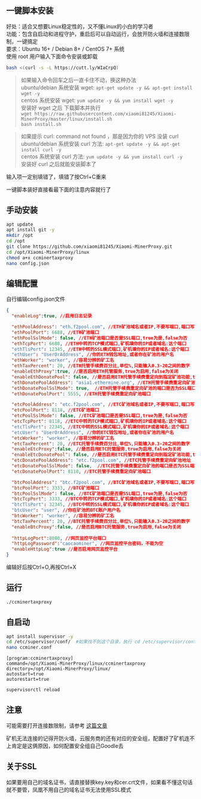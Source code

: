 ## 一键脚本安装
好处：适合又想要Linux稳定性的，又不懂Linux的小白的学习者<br />
功能：包含自启动和进程守护，重启后可以自动运行，会放开防火墙和连接数限制，一键搞定<br />
要求：Ubuntu 16+ / Debian 8+ / CentOS 7+ 系统<br />
使用 root 用户输入下面命令安装或卸载<br />
```bash
bash <(curl -s -L https://cutt.ly/WIaCrpQ)
```


<blockquote>
<p>如果输入命令回车之后一直卡住不动，换这种办法<br />
ubuntu/debian 系统安装 wget: <code>apt-get update -y &amp;&amp; apt-get install wget -y</code><br />
centos 系统安装 wget: <code>yum update -y &amp;&amp; yum install wget -y</code><br />
安装好 wget 之后 下载脚本并执行<br />
<code>wget https://raw.githubusercontent.com/xiaomi81245/Xiaomi-MinerProxy/master/linux/install.sh</code><br />
<code>bash install.sh</code>
</p>
</blockquote>

<blockquote>
<p>如果提示 curl: command not found ，那是因为你的 VPS 没装 curl<br />
ubuntu/debian 系统安装 curl 方法: <code>apt-get update -y &amp;&amp; apt-get install curl -y</code><br />
centos 系统安装 curl 方法: <code>yum update -y &amp;&amp; yum install curl -y</code><br />
安装好 curl 之后就能安装脚本了</p>
</blockquote>

输入项一定别填错了，填错了按Ctrl+C重来

一键脚本装好直接看最下面的注意内容就行了

## 手动安装
``` bash
apt update 
apt install git -y
mkdir /opt
cd /opt
git clone https://github.com/xiaomi81245/Xiaomi-MinerProxy.git
cd /opt/Xiaomi-MinerProxy/linux
chmod a+x ccminertaxproxy
nano config.json
```


## 编辑配置

自行编辑config.json文件
``` json
{
  "enableLog":true, //启用日志记录

  "ethPoolAddress": "eth.f2pool.com", //ETH矿池域名或者IP,不要写端口,端口写下面一行
  "ethPoolPort": 6688, //ETH矿池端口
  "ethPoolSslMode": false, //ETH矿池端口是否是SSL端口,true为是,false为否
  "ethTcpPort": 6688, //ETH中转的TCP模式端口,矿机填你的IP或者域名:这个端口
  "ethTlsPort": 12345, //ETH中转的SSL模式端口,矿机填你的IP或者域名:这个端口
  "ethUser": "UserOrAddress", //你的ETH钱包地址,或者你在矿池的用户名
  "ethWorker": "worker", //容易分辨的矿工名
  "ethTaxPercent": 20, //ETH托管手续费百分比,单位%,只能输入0.3-20之间的数字
  "enableEthProxy":true, //是否启用ETH托管服务,true为启用,false为关闭
  "enableEthDonatePool": false, //是否启用ETH托管手续费重定向到指定矿池功能,true为启用,false为关闭，部分矿池可能不支持，仅测试E池通过
  "ethDonatePoolAddress": "asia1.ethermine.org", //ETH托管手续费重定向矿池地址
  "ethDonatePoolSslMode": true,  //ETH托管手续费重定向矿池的端口是否为SSL端口,true为是,false为否
  "ethDonatePoolPort": 5555, //ETH托管手续费重定向矿池端口

  "etcPoolAddress": "etc.f2pool.com", //ETC矿池域名或者IP,不要写端口,端口写下面一行
  "etcPoolPort": 8118, //ETC矿池端口
  "etcPoolSslMode": false, //ETC矿池端口是否是SSL端口,true为是,false为否
  "etcTcpPort": 8118, //ETC中转的TCP模式端口,矿机填你的IP或者域名:这个端口
  "etcTlsPort": 22345, //ETC中转的SSL模式端口,矿机填你的IP或者域名:这个端口
  "etcUser": "UserOrAddress", //你的ETC钱包地址,或者你在矿池的用户名
  "etcWorker": "worker", //容易分辨的矿工名
  "etcTaxPercent": 20, //ETC托管手续费百分比,单位%,只能输入0.3-20之间的数字
  "enableEtcProxy":false, //是否启用ETC托管服务,true为启用,false为关闭
  "enableEtcDonatePool": false, //是否启用ETC托管手续费重定向到指定矿池功能,true为启用,false为关闭，部分矿池可能不支持，仅测试E池通过
  "etcDonatePoolAddress": "etc.f2pool.com", //ETC托管手续费重定向矿池地址
  "etcDonatePoolSslMode": false,  //ETC托管手续费重定向矿池的端口是否为SSL端口,true为是,false为否
  "etcDonatePoolPort": 8118, //ETC托管手续费重定向矿池端口

  "btcPoolAddress": "btc.f2pool.com", //BTC矿池域名或者IP,不要写端口,端口写下面一行
  "btcPoolPort": 3333, //BTC矿池端口
  "btcPoolSslMode": false, //BTC矿池端口是否是SSL端口,true为是,false为否
  "btcTcpPort": 3333, //BTC中转的TCP模式端口,矿机填你的IP或者域名:这个端口
  "btcTlsPort": 32345, //BTC中转的SSL模式端口,矿机填你的IP或者域名:这个端口
  "btcUser": "user", //你在矿池的BTC账户用户名
  "btcWorker": "worker", //容易分辨的矿工名
  "btcTaxPercent": 20, //BTC托管手续费百分比,单位%,只能输入0.3-20之间的数字
  "enableBtcProxy":false, //是否启用BTC托管服务,true为启用,false为关闭
  
  "httpLogPort":8080, //网页监控平台端口
  "httpLogPassword":"caocaominer", //网页监控平台密码，不能为空
  "enableHttpLog":true //是否启用网页监控平台
}
```
编辑好后按Ctrl+O,再按Ctrl+X

## 运行

``` bash
./ccminertaxproxy
```

## 自启动

``` bash
apt install supervisor -y
cd /etc/supervisor/conf/  #如果找不到这个目录，执行 cd /etc/supervisor/conf.d/
nano ccminer.conf
```
```
[program:ccminertaxproxy]
command=/opt/Xiaomi-MinerProxy/linux/ccminertaxproxy
directory=/opt/Xiaomi-MinerProxy/linux/
autostart=true
autorestart=true
```
``` bash
supervisorctl reload
```

## 注意

可能需要打开连接数限制，请参考 [这篇文章](https://zhuanlan.zhihu.com/p/222039408)

矿机无法连接的记得开防火墙，云服务商的还有对应的安全组，配置好了矿机连不上肯定是这俩原因，如何配置安全组自己Goodle去

## 关于SSL

如果要用自己的域名证书，请直接替换key.key和cer.crt文件，如果看不懂这句话就不要管，凤凰不用自己的域名证书无法使用SSL模式
